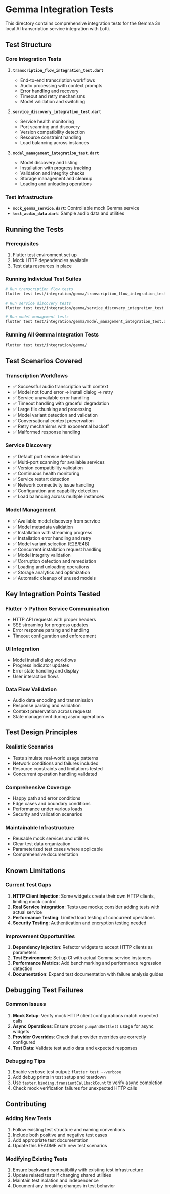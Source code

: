 # Gemma Integration Tests

This directory contains comprehensive integration tests for the Gemma 3n local AI transcription service integration with Lotti.

## Test Structure

### Core Integration Tests

1. **`transcription_flow_integration_test.dart`**
   - End-to-end transcription workflows
   - Audio processing with context prompts
   - Error handling and recovery
   - Timeout and retry mechanisms
   - Model validation and switching

2. **`service_discovery_integration_test.dart`**
   - Service health monitoring
   - Port scanning and discovery
   - Version compatibility detection
   - Resource constraint handling
   - Load balancing across instances

3. **`model_management_integration_test.dart`**
   - Model discovery and listing
   - Installation with progress tracking
   - Validation and integrity checks
   - Storage management and cleanup
   - Loading and unloading operations

### Test Infrastructure

- **`mock_gemma_service.dart`**: Controllable mock Gemma service
- **`test_audio_data.dart`**: Sample audio data and utilities

## Running the Tests

### Prerequisites

1. Flutter test environment set up
2. Mock HTTP dependencies available
3. Test data resources in place

### Running Individual Test Suites

```bash
# Run transcription flow tests
flutter test test/integration/gemma/transcription_flow_integration_test.dart

# Run service discovery tests
flutter test test/integration/gemma/service_discovery_integration_test.dart

# Run model management tests
flutter test test/integration/gemma/model_management_integration_test.dart
```

### Running All Gemma Integration Tests

```bash
flutter test test/integration/gemma/
```

## Test Scenarios Covered

### Transcription Workflows
- ✅ Successful audio transcription with context
- ✅ Model not found error → install dialog → retry
- ✅ Service unavailable error handling
- ✅ Timeout handling with graceful degradation
- ✅ Large file chunking and processing
- ✅ Model variant detection and validation
- ✅ Conversational context preservation
- ✅ Retry mechanisms with exponential backoff
- ✅ Malformed response handling

### Service Discovery
- ✅ Default port service detection
- ✅ Multi-port scanning for available services
- ✅ Version compatibility validation
- ✅ Continuous health monitoring
- ✅ Service restart detection
- ✅ Network connectivity issue handling
- ✅ Configuration and capability detection
- ✅ Load balancing across multiple instances

### Model Management
- ✅ Available model discovery from service
- ✅ Model metadata validation
- ✅ Installation with streaming progress
- ✅ Installation error handling and retry
- ✅ Model variant selection (E2B/E4B)
- ✅ Concurrent installation request handling
- ✅ Model integrity validation
- ✅ Corruption detection and remediation
- ✅ Loading and unloading operations
- ✅ Storage analytics and optimization
- ✅ Automatic cleanup of unused models

## Key Integration Points Tested

### Flutter → Python Service Communication
- HTTP API requests with proper headers
- SSE streaming for progress updates
- Error response parsing and handling
- Timeout configuration and enforcement

### UI Integration
- Model install dialog workflows
- Progress indicator updates
- Error state handling and display
- User interaction flows

### Data Flow Validation
- Audio data encoding and transmission
- Response parsing and validation
- Context preservation across requests
- State management during async operations

## Test Design Principles

### Realistic Scenarios
- Tests simulate real-world usage patterns
- Network conditions and failures included
- Resource constraints and limitations tested
- Concurrent operation handling validated

### Comprehensive Coverage
- Happy path and error conditions
- Edge cases and boundary conditions
- Performance under various loads
- Security and validation scenarios

### Maintainable Infrastructure
- Reusable mock services and utilities
- Clear test data organization
- Parameterized test cases where applicable
- Comprehensive documentation

## Known Limitations

### Current Test Gaps
1. **HTTP Client Injection**: Some widgets create their own HTTP clients, limiting mock control
2. **Real Service Integration**: Tests use mocks; consider adding tests with actual service
3. **Performance Testing**: Limited load testing of concurrent operations
4. **Security Testing**: Authentication and encryption testing needed

### Improvement Opportunities
1. **Dependency Injection**: Refactor widgets to accept HTTP clients as parameters
2. **Test Environment**: Set up CI with actual Gemma service instances
3. **Performance Metrics**: Add benchmarking and performance regression detection
4. **Documentation**: Expand test documentation with failure analysis guides

## Debugging Test Failures

### Common Issues
1. **Mock Setup**: Verify mock HTTP client configurations match expected calls
2. **Async Operations**: Ensure proper `pumpAndSettle()` usage for async widgets
3. **Provider Overrides**: Check that provider overrides are correctly configured
4. **Test Data**: Validate test audio data and expected responses

### Debugging Tips
1. Enable verbose test output: `flutter test --verbose`
2. Add debug prints in test setup and teardown
3. Use `tester.binding.transientCallbackCount` to verify async completion
4. Check mock verification failures for unexpected HTTP calls

## Contributing

### Adding New Tests
1. Follow existing test structure and naming conventions
2. Include both positive and negative test cases
3. Add appropriate test documentation
4. Update this README with new test scenarios

### Modifying Existing Tests
1. Ensure backward compatibility with existing test infrastructure
2. Update related tests if changing shared utilities
3. Maintain test isolation and independence
4. Document any breaking changes in test behavior